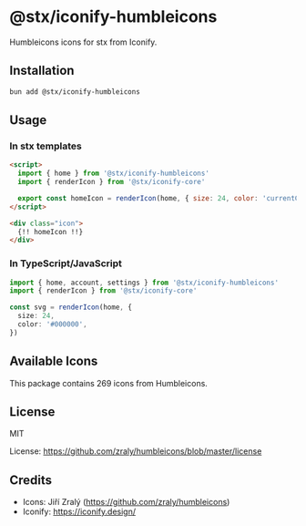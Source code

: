 # @stx/iconify-humbleicons

Humbleicons icons for stx from Iconify.

## Installation

```bash
bun add @stx/iconify-humbleicons
```

## Usage

### In stx templates

```html
<script>
  import { home } from '@stx/iconify-humbleicons'
  import { renderIcon } from '@stx/iconify-core'

  export const homeIcon = renderIcon(home, { size: 24, color: 'currentColor' })
</script>

<div class="icon">
  {!! homeIcon !!}
</div>
```

### In TypeScript/JavaScript

```typescript
import { home, account, settings } from '@stx/iconify-humbleicons'
import { renderIcon } from '@stx/iconify-core'

const svg = renderIcon(home, {
  size: 24,
  color: '#000000',
})
```

## Available Icons

This package contains 269 icons from Humbleicons.

## License

MIT

License: https://github.com/zraly/humbleicons/blob/master/license

## Credits

- Icons: Jiří Zralý (https://github.com/zraly/humbleicons)
- Iconify: https://iconify.design/
